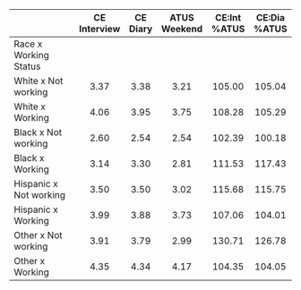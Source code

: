
|                      | CE<br>Interview |  CE<br>Diary | ATUS<br>Weekend | CE:Int<br>%ATUS | CE:Dia<br>%ATUS |
| -------------------- | :----------: | :----------: | :----------: | :----------: | :----------: |
| Race x Working Status |              |              |              |              |              |
| White x Not working  |         3.37 |         3.38 |         3.21 |       105.00 |       105.04 |
| White x Working      |         4.06 |         3.95 |         3.75 |       108.28 |       105.29 |
| Black x Not working  |         2.60 |         2.54 |         2.54 |       102.39 |       100.18 |
| Black x Working      |         3.14 |         3.30 |         2.81 |       111.53 |       117.43 |
| Hispanic x Not working |         3.50 |         3.50 |         3.02 |       115.68 |       115.75 |
| Hispanic x Working   |         3.99 |         3.88 |         3.73 |       107.06 |       104.01 |
| Other x Not working  |         3.91 |         3.79 |         2.99 |       130.71 |       126.78 |
| Other x Working      |         4.35 |         4.34 |         4.17 |       104.35 |       104.05 |


